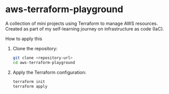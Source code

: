 # aws-terraform-playground
A collection of mini projects using Terraform to manage AWS resources.   Created as part of my self-learning journey on infrastructure as code (IaC).

How to apply this 
1. Clone the repository:
   ```bash
   git clone <repository-url>
   cd aws-terraform-playground
   ```
2. Apply the Terraform configuration:
   ```bash
   terraform init
   terraform apply
   ```
